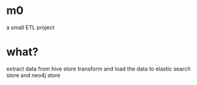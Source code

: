 # m0
a small ETL project

# what?

extract data from hive store
transform and load the data to elastic search store and neo4j store


